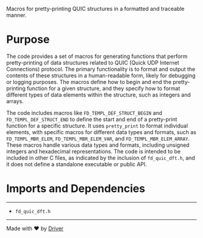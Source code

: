 <!--------------------------------------------------------------------------------->
<!-- IMPORTANT: This file is auto-generated by Driver (https://driver.ai). -------->
<!-- Manual edits may be overwritten on future commits. --------------------------->
<!--------------------------------------------------------------------------------->

Macros for pretty-printing QUIC structures in a formatted and traceable manner.

# Purpose
The code provides a set of macros for generating functions that perform pretty-printing of data structures related to QUIC (Quick UDP Internet Connections) protocol. The primary functionality is to format and output the contents of these structures in a human-readable form, likely for debugging or logging purposes. The macros define how to begin and end the pretty-printing function for a given structure, and they specify how to format different types of data elements within the structure, such as integers and arrays.

The code includes macros like `FD_TEMPL_DEF_STRUCT_BEGIN` and `FD_TEMPL_DEF_STRUCT_END` to define the start and end of a pretty-print function for a specific structure. It uses `pretty_print` to format individual elements, with specific macros for different data types and formats, such as `FD_TEMPL_MBR_ELEM`, `FD_TEMPL_MBR_ELEM_VAR`, and `FD_TEMPL_MBR_ELEM_ARRAY`. These macros handle various data types and formats, including unsigned integers and hexadecimal representations. The code is intended to be included in other C files, as indicated by the inclusion of `fd_quic_dft.h`, and it does not define a standalone executable or public API.
# Imports and Dependencies

---
- `fd_quic_dft.h`



---
Made with ❤️ by [Driver](https://www.driver.ai/)